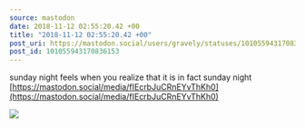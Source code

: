 ```yaml
---
source: mastodon
date: 2018-11-12 02:55:20.42 +00
title: "2018-11-12 02:55:20.42 +00"
post_uri: https://mastodon.social/users/gravely/statuses/101055943170836153
post_id: 101055943170836153
---
```

sunday night feels when you realize that it is in fact sunday night [https://mastodon.social/media/fIEcrbJuCRnEYvThKh0](https://mastodon.social/media/fIEcrbJuCRnEYvThKh0)


![](/images/7862244.jpg)

